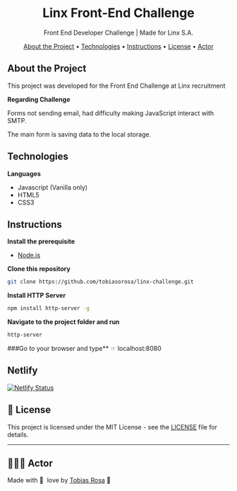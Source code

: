<h1 align="center">Linx Front-End Challenge</h1>
<p align="center">Front End Developer Challenge | Made for Linx S.A.</p>

<p align="center">
 <a href="#about-the-project">About the Project</a> •
 <a href="#technologies">Technologies</a> • 
 <a href="#instructions">Instructions</a> • 
 <a href="#-license">License</a> • 
 <a href="#-actor">Actor</a>
</p>

## About the Project

This project was developed for the Front End Challenge at Linx recruitment

**Regarding Challenge**

Forms not sending email, had difficulty making JavaScript interact with SMTP.

The main form is saving data to the local storage.

## Technologies

**Languages**
- Javascript (Vanilla only)
- HTML5
- CSS3

## Instructions

**Install the prerequisite**

- [Node.js](https://nodejs.org/en/)

**Clone this repository**

```bash
git clone https://github.com/tobiasorosa/linx-challenge.git
```

**Install HTTP Server**
```bash
npm install http-server -g
```

**Navigate to the project folder and run**
```bash
http-server
```

###Go to your browser and type**
☞ localhost:8080

## Netlify

[![Netlify Status](https://api.netlify.com/api/v1/badges/7b193c39-4ee8-4111-9f3c-3d2a0dd2c769/deploy-status)](https://app.netlify.com/sites/landingpage-linx-tobias/deploys)

## 📝 License

This project is licensed under the MIT License - see the [LICENSE](LICENSE) file for details.

---

## 👨🏻‍💻 Actor

Made with 💜&nbsp; love by [Tobias Rosa](http://www.linkedin.com/in/tobias-o-rosa) 👋 &nbsp;